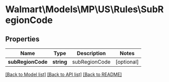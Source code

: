 # Walmart\Models\MP\US\Rules\SubRegionCode

## Properties

Name | Type | Description | Notes
------------ | ------------- | ------------- | -------------
**subRegionCode** | **string** | subRegionCode | [optional]


[[Back to Model list]](./) [[Back to API list]](../../../../../README.md#supported-apis) [[Back to README]](../../../../../README.md)
